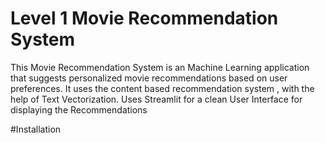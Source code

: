# Level 1 Movie Recommendation System

This Movie Recommendation System is an Machine Learning application that suggests personalized movie recommendations based on user preferences. 
It uses the content based recommendation system , with the help of Text Vectorization.
Uses Streamlit for a clean User Interface for displaying the Recommendations

#Installation
